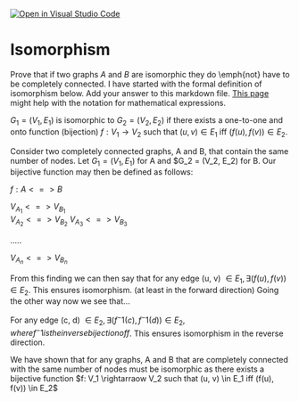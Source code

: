 [![Open in Visual Studio Code](https://classroom.github.com/assets/open-in-vscode-718a45dd9cf7e7f842a935f5ebbe5719a5e09af4491e668f4dbf3b35d5cca122.svg)](https://classroom.github.com/online_ide?assignment_repo_id=11974289&assignment_repo_type=AssignmentRepo)
# Isomorphism

Prove that if two graphs $A$ and $B$ are isomorphic they do \emph{not} have to
be completely connected. I have started with the formal definition of
isomorphism below. Add your answer to this markdown file. [This
page](https://docs.github.com/en/get-started/writing-on-github/working-with-advanced-formatting/writing-mathematical-expressions)
might help with the notation for mathematical expressions.

$G_1=(V_1 , E_1)$ is isomorphic to $G_2 = (V_2, E_2)$ if there exists a
one-to-one and onto function (bijection) $f: V_1 \rightarrow V_2$ such that $(u,v)
\in E_1$ iff $(f(u),f(v)) \in E_2$.

Consider two completely connected graphs, A and B, that contain the same number of nodes. Let $G_1 = (V_1, E_1)$ for A and $G_2 = (V_2, E_2) for B. Our bijective function may then be defined as follows:  

$f: A <=> B$  

$V_A_1 <=> V_B_1$  
$V_A_2 <=> V_B_2$
$V_A_3 <=> V_B_3$  

.....  

$V_A_n <=> V_B_n$  

From this finding we can then say that for any edge (u, v) $\in E_1, \exists (f(u), f(v)) \in E_2$. This ensures isomorphism. (at least in the forward direction) Going the other way now we see that...  

For any edge (c, d) $\in E_2, \exists (f^-1(c), f^-1(d)) \in E_2, where f^-1 is the inverse bijection of f$. This ensures isomorphism in the reverse direction.  

We have shown that for any graphs, A and B that are completely connected with the same number of nodes must be isomorphic as there exists a bijective function $f: V_1 \rightarraow V_2 such that (u, v) \in E_1 iff (f(u), f(v)) \in E_2$
